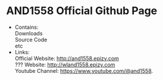 # AND1558 Official Github Page
- Contains:\
Downloads\
Source Code\
etc
- Links:\
Official Website: http://and1558.epizy.com \
??? Website: http://wland1558.epizy.com \
Youtube Channel: https://www.youtube.com/@and1558.
